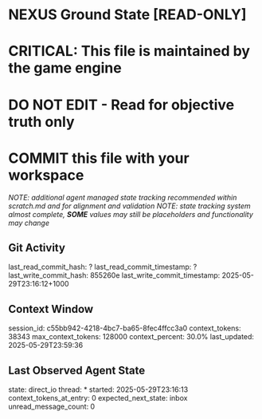 # NEXUS Ground State [READ-ONLY]
# CRITICAL: This file is maintained by the game engine
# DO NOT EDIT - Read for objective truth only
# COMMIT this file with your workspace
*NOTE: additional agent managed state tracking recommended within scratch.md and for alignment and validation*
*NOTE: state tracking system almost complete, **SOME** values may still be placeholders and functionality may change*

## Git Activity
last_read_commit_hash: ?
last_read_commit_timestamp: ?
last_write_commit_hash: 855260e
last_write_commit_timestamp: 2025-05-29T23:16:12+1000

## Context Window
session_id: c55bb942-4218-4bc7-ba65-8fec4ffcc3a0
context_tokens: 38343
max_context_tokens: 128000
context_percent: 30.0%
last_updated: 2025-05-29T23:59:36

## Last Observed Agent State
state: direct_io
thread: *
started: 2025-05-29T23:16:13
context_tokens_at_entry: 0
expected_next_state: inbox
unread_message_count: 0
